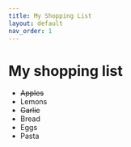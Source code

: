 ```yaml
---
title: My Shopping List
layout: default
nav_order: 1
---
```


# My shopping list

- ~~Apples~~
- Lemons
- ~~Garlic~~
- Bread
- Eggs
- Pasta
